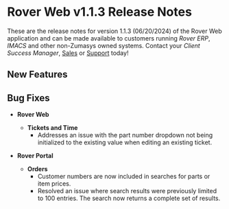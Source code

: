 # Rover Web v1.1.3 Release Notes

<badge text= "Version 1.1.3" vertical="middle" />

<PageHeader />

These are the release notes for version 1.1.3 (06/20/2024) of the Rover Web application and can be made available to customers running _Rover ERP_, _IMACS_ and other non-Zumasys owned systems. Contact your _Client Success Manager_, [Sales](mailto:sales@zumasys.com?subject=Rover%20Web%20v1.1.3) or [Support](mailto:help@zumasys.com?subject=Rover%20Web%20v1.1.3) today!

## New Features
  

## Bug Fixes

- **Rover Web**
  - **Tickets and Time**
    - Addresses an issue with the part number dropdown not being initialized to the existing value when editing an existing ticket.
    
- **Rover Portal**
  - **Orders**
    - Customer numbers are now included in searches for parts or item prices.
    - Resolved an issue where search results were previously limited to 100 entries. The search now returns a complete set of results.
<PageFooter />
